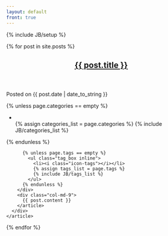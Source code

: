 ```yaml
---
layout: default
front: true
---
```

{% include JB/setup %}

<section class="posts">
  {% for post in site.posts %}
    <article>
      <header class="row">
        <h2 class="col-md-9 col-md-offset-3"><a href="{{ BASE_PATH }}{{ post.url }}">{{ post.title }}</a></h2>
      </header>
      <div class="row">
    		<div class="col-md-3">
		      <p class="text-muted">Posted on <time datetime="{{ post.date }}">{{ post.date | date_to_string }}</time></p>
          {% unless page.categories == empty %}
            <ul class="tag_box inline">
              <li><i class="icon-folder-open"></i></li>
              {% assign categories_list = page.categories %}
              {% include JB/categories_list %}
            </ul>
          {% endunless %}

          {% unless page.tags == empty %}
            <ul class="tag_box inline">
              <li><i class="icon-tags"></i></li>
              {% assign tags_list = page.tags %}
              {% include JB/tags_list %}
            </ul>
          {% endunless %}
        </div>
        <div class="col-md-9">
          {{ post.content }}
        </article>
      </div>
    </article>
  {% endfor %}
</section>
